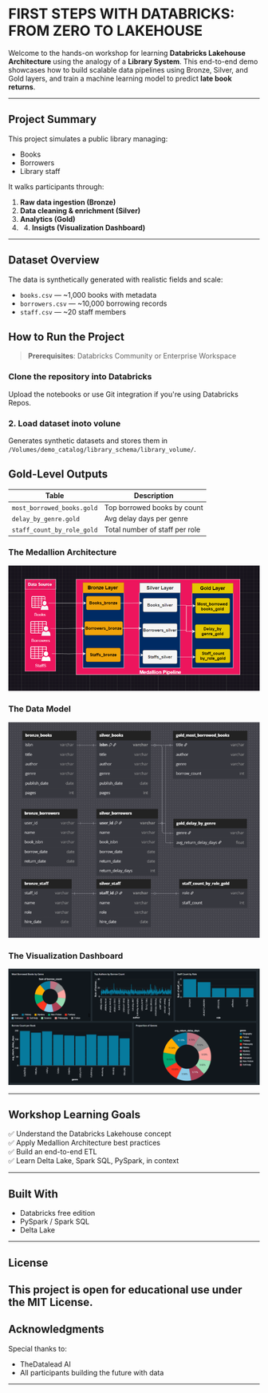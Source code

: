 # FIRST STEPS WITH DATABRICKS: FROM ZERO TO LAKEHOUSE 

Welcome to the hands-on workshop for learning **Databricks Lakehouse Architecture** using the analogy of a **Library System**. This end-to-end demo showcases how to build scalable data pipelines using Bronze, Silver, and Gold layers, and train a machine learning model to predict **late book returns**.

---

## Project Summary

This project simulates a public library managing:
- Books
- Borrowers
- Library staff

It walks participants through:
1. **Raw data ingestion (Bronze)**
2. **Data cleaning & enrichment (Silver)**
3. **Analytics (Gold)**
4. 4. **Insigts (Visualization Dashboard)**

---

## Dataset Overview

The data is synthetically generated with realistic fields and scale:
- `books.csv` — ~1,000 books with metadata
- `borrowers.csv` — ~10,000 borrowing records
- `staff.csv` — ~20 staff members


## How to Run the Project

> **Prerequisites**: Databricks Community or Enterprise Workspace

### Clone the repository into Databricks

Upload the notebooks or use Git integration if you're using Databricks Repos.

### 2. Load dataset inoto volune 

Generates synthetic datasets and stores them in `/Volumes/demo_catalog/library_schema/library_volume/`.



## Gold-Level Outputs

| Table | Description |
|-------|-------------|
| `most_borrowed_books.gold` | Top borrowed books by count |
| `delay_by_genre.gold` | Avg delay days per genre |
| `staff_count_by_role_gold` | Total  number of staff per role|


### The Medallion Architecture

![screenshot](images/Medal.png)


### The Data Model

![screenshot](images/model.png)


### The Visualization Dashboard

![screenshot](images/Dash.png)





---

## Workshop Learning Goals

✅ Understand the Databricks Lakehouse concept  
✅ Apply Medallion Architecture best practices  
✅ Build an end-to-end ETL   
✅ Learn Delta Lake, Spark SQL, PySpark, in context  

---

## Built With

- Databricks free edition
- PySpark / Spark SQL
- Delta Lake
---

## License

This project is open for educational use under the MIT License.
---

## Acknowledgments

Special thanks to:
- TheDatalead AI
- All participants building the future with data
---

